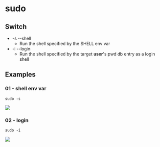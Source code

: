 # sudo

## Switch
* -s --shell
    * Run the shell specified by the SHELL env var
* -i --login
    * Run the shell specified by the target **user**'s pwd db entry as a login shell

## Examples
### 01 - shell env var
````shell
sudo -s
````
[<img src="https://i.imgur.com/gB9EwBL.png">](https://i.imgur.com/gB9EwBL.png)

### 02 - login 
````shell
sudo -i
````
[<img src="https://i.imgur.com/mqCZC2f.png">](https://i.imgur.com/mqCZC2f.png)
